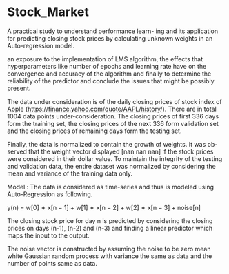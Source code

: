 # Stock_Market
A practical study to understand performance learn-
ing and its application for predicting closing stock prices by calculating unknown
weights in an Auto-regression model.

an exposure to the implementation of LMS algorithm,
the effects that hyperparameters like number of epochs and learning rate have
on the convergence and accuracy of the algorithm and finally to determine
the reliability of the predictor and conclude the issues that might be possibly
present.

The data under consideration is of the daily closing prices of stock index of
Apple (https://finance.yahoo.com/quote/AAPL/history/). There are in total 1004 data points under-consideration.
The closing prices of first 336 days form the training set, the closing prices of
the next 336 form validation set and the closing prices of remaining days form
the testing set.

Finally, the data is normalized to contain the growth of weights. It was ob-
served that the weight vector displayed [nan nan nan] if the stock prices were
considered in their dollar value. To maintain the integrity of the testing and
validation data, the entire dataset was normalized by considering the mean and
variance of the training data only.

Model : 
The data is considered as time-series and thus is modeled using Auto-Regression
as following.

y(n) = w[0] ∗ x[n − 1] + w[1] ∗ x[n − 2] + w[2] ∗ x[n − 3] + noise[n]

The closing stock price for day n is predicted by considering the closing
prices on days (n-1), (n-2) and (n-3) and finding a linear predictor which maps
the input to the output.

The noise vector is constructed by assuming the noise to be zero mean white
Gaussian random process with variance the same as data and the number of
points same as data.
